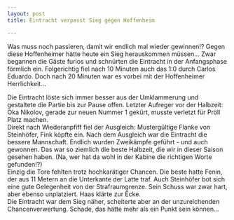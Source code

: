 ```yaml
---
layout: post
title: Eintracht verpasst Sieg gegen Hoffenheim

---
```


Was muss noch passieren, damit wir endlich mal wieder gewinnen!? Gegen diese Hoffenheimer hätte heute ein Sieg herauskommen müssen... Zwar begannen die Gäste furios und schnürten die Eintracht in der Anfangsphase förmlich ein. Folgerichtig fiel nach 10 Minuten auch das 1:0 durch Carlos Eduardo. Doch nach 20 Minuten war es vorbei mit der Hoffenheimer Herrlichkeit...

Die Eintracht löste sich immer besser aus der Umklammerung und gestaltete die Partie bis zur Pause offen. Letzter Aufreger vor der Halbzeit: Oka Nikolov, gerade zur neuen Nummer 1 gekürt, musste verletzt für Pröll Platz machen.  
Direkt nach Wiederanpfiff fiel der Ausgleich: Mustergültige Flanke von Steinhöfer, Fink köpfte ein. Nach dem Ausgleich war die Eintracht die bessere Mannschaft. Endlich wurden Zweikämpfe geführt - und auch gewonnen. Das war so ziemlich die beste Halbzeit, die wir in dieser Saison gesehen haben. (Na, wer hat da wohl in der Kabine die richtigen Worte gefunden!?)  
Einzig die Tore fehlten trotz hochkarätiger Chancen. Die beste hatte Fenin, der aus 11 Metern an die Unterkante der Latte traf. Auch Steinhöfer bot sich eine gute Gelegenheit von der Strafraumgrenze. Sein Schuss war zwar hart, aber ebenso unplatziert. Haas klärte zur Ecke.  
Die Eintracht war dem Sieg näher, scheiterte aber an der unzureichenden Chancenverwertung. Schade, das hätte mehr als ein Punkt sein können...

